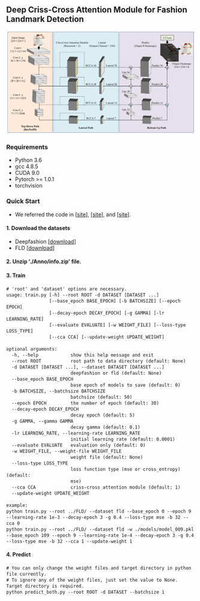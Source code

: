 ## Deep Criss-Cross Attention Module for Fashion Landmark Detection

![architecture](./img/architecture.png)


### Requirements
- Python 3.6
- gcc 4.8.5
- CUDA 9.0
- Pytorch >= 1.0.1
- torchvision

### Quick Start
* We referred the code in [[site](https://github.com/suminlee94/GLE_FLD)], [[site](https://github.com/GengDavid/pytorch-cpn)], and [[site](https://github.com/speedinghzl/CCNet)].

#### 1. Download the datasets
* Deepfashion [[download](http://mmlab.ie.cuhk.edu.hk/projects/DeepFashion/AttributePrediction.html)]
* FLD [[download](http://mmlab.ie.cuhk.edu.hk/projects/DeepFashion/LandmarkDetection.html)]
 
#### 2. Unzip './Anno/info.zip' file.

#### 3. Train
```
# 'root' and 'dataset' options are necessary.
usage: train.py [-h] --root ROOT -d DATASET [DATASET ...]
                [--base_epoch BASE_EPOCH] [-b BATCHSIZE] [--epoch EPOCH]
                [--decay-epoch DECAY_EPOCH] [-g GAMMA] [-lr LEARNING_RATE]
                [--evaluate EVALUATE] [-w WEIGHT_FILE] [--loss-type LOSS_TYPE]
                [--cca CCA] [--update-weight UPDATE_WEIGHT]

optional arguments:
  -h, --help            show this help message and exit
  --root ROOT           root path to data directory (default: None)
  -d DATASET [DATASET ...], --dataset DATASET [DATASET ...]
                        deepfashion or fld (default: None)
  --base_epoch BASE_EPOCH
                        base epoch of models to save (default: 0)
  -b BATCHSIZE, --batchsize BATCHSIZE
                        batchsize (default: 50)
  --epoch EPOCH         the number of epoch (default: 30)
  --decay-epoch DECAY_EPOCH
                        decay epoch (default: 5)
  -g GAMMA, --gamma GAMMA
                        decay gamma (default: 0.1)
  -lr LEARNING_RATE, --learning-rate LEARNING_RATE
                        initial learning rate (default: 0.0001)
  --evaluate EVALUATE   evaluation only (default: 0)
  -w WEIGHT_FILE, --weight-file WEIGHT_FILE
                        weight file (default: None)
  --loss-type LOSS_TYPE
                        loss function type (mse or cross_entropy) (default:
                        mse)
  --cca CCA             criss-cross attention module (default: 1)
  --update-weight UPDATE_WEIGHT
  
example: 
python train.py --root ../FLD/ --dataset fld --base_epoch 0 --epoch 9 --learning-rate 1e-3 --decay-epoch 3 -g 0.4 --loss-type mse -b 32 --cca 0
python train.py --root ../FLD/ --dataset fld -w ./models/model_009.pkl --base_epoch 109 --epoch 9 --learning-rate 1e-4 --decay-epoch 3 -g 0.4 --loss-type mse -b 32 --cca 1 --update-weight 1
```

#### 4. Predict
```
# You can only change the weight files and target directory in python file currently.
# To ignore any of the weight files, just set the value to None. Target directory is required.
python predict_both.py --root ROOT -d DATASET --batchsize 1
```

